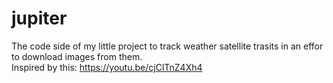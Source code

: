 # jupiter
The code side of my little project to track weather satellite trasits in an effor to download images from them.
</br>
Inspired by this: https://youtu.be/cjClTnZ4Xh4
